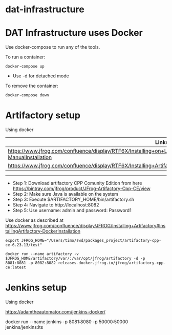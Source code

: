 # dat-infrastructure

# DAT Infrastructure uses Docker 

Use docker-compose to run any of the tools.

To run a container:

    docker-compose up

- Use -d for detached mode

To remove the container:

    docker-compose down


# Artifactory setup

Using docker

Links |
------| 
https://www.jfrog.com/confluence/display/RTF6X/Installing+on+Linux+Solaris+or+Mac+OS#InstallingonLinuxSolarisorMacOS-ManualInstallation|
https://www.jfrog.com/confluence/display/RTF6X/Installing+Artifactory|
------


- Step 1: Download artifactory CPP Comunity Edition from here https://bintray.com/jfrog/product/JFrog-Artifactory-Cpp-CE/view
- Step 2: Make sure Java is available on the system
- Step 3: Execute $ARTIFACTORY_HOME/bin/artifactory.sh 
- Step 4: Navigate to http://localhost:8082
- Step 5: Use username: admin and password: Password1

Use docker as described at https://www.jfrog.com/confluence/display/JFROG/Installing+Artifactory#InstallingArtifactory-DockerInstallation

    export JFROG_HOME="/Users/timo/swd/packages_project/artifactory-cpp-ce-6.23.13/test"

    docker run --name artifactory -v $JFROG_HOME/artifactory/var/:/var/opt/jfrog/artifactory -d -p 8081:8081 -p 8082:8082 releases-docker.jfrog.io/jfrog/artifactory-cpp-ce:latest


# Jenkins setup

Using docker

https://adamtheautomator.com/jenkins-docker/


docker run --name jenkins -p 8081:8080 -p 50000:50000 jenkins/jenkins:lts

